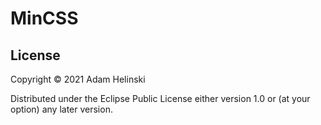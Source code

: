# MinCSS


## License

Copyright © 2021 Adam Helinski

Distributed under the Eclipse Public License either version 1.0 or (at
your option) any later version.
